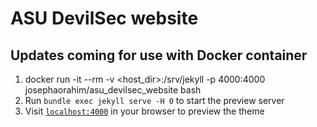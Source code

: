 # ASU DevilSec website

## Updates coming for use with Docker container

1. docker run -it --rm -v <host_dir>:/srv/jekyll -p 4000:4000 josephaorahim/asu_devilsec_website bash
2. Run `bundle exec jekyll serve -H 0` to start the preview server 
3. Visit [`localhost:4000`](http://localhost:4000) in your browser to preview the theme





